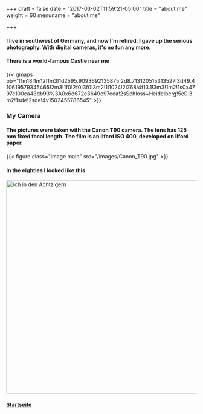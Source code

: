 +++
draft = false
date = "2017-03-02T11:59:21-05:00"
title = "about me"
weight = 60
menuname = "about me"

+++  
#### I live in southwest of Germany, and now I'm retired. I gave up the serious photography. With digital cameras, it's no fun any more. 

#### There is a world-famous Castle near me

<!-- <code>{&zwnj;{< gmaps  pb="https://www.google.com/maps/embed?" >}}</code> will get a google map -->
{{< gmaps pb="!1m18!1m12!1m3!1d2595.9093692135875!2d8.713120515313527!3d49.410619579345465!2m3!1f0!2f0!3f0!3m2!1i1024!2i768!4f13.1!3m3!1m2!1s0x4797c100ca43db93%3A0x6d672e3649e97eea!2sSchloss+Heidelberg!5e0!3m2!1sde!2sde!4v1502455786545" >}}
<br>
<!-- #### [Meine Kamera](https://commons.wikimedia.org/wiki/File%3ACanon_T90_1_2_50mm.jpg width="565" alt="MotoCross02") -->
### My Camera
#### The pictures were taken with the Canon T90 camera. The lens has 125 mm fixed focal length. The film is an Ilford ISO 400, developed on Ilford paper. 

{{< figure class="image main" src="/images/Canon_T90.jpg" >}}

#### In the eighties I looked like this. 
<img src="/images/CROP0012moto.jpg" width="565" alt="Ich in den Achtzigern">  

#### [Startseite ](#) <i class="fa fa-arrow-up" aria-hidden="true"></i>